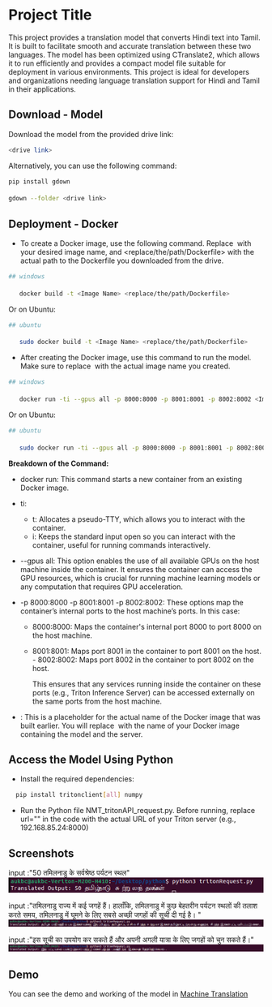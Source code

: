 
# Project Title

 This project provides a translation model that converts Hindi text into Tamil. It is built to facilitate smooth and accurate translation between these two languages. The model has been optimized using CTranslate2, which allows it to run efficiently and provides a compact model file suitable for deployment in various environments. This project is ideal for developers and organizations needing language translation support for Hindi and Tamil in their applications.



   
## Download - Model

Download the model from the provided drive link: 

```bash
<drive link>
```
Alternatively, you can use the following command:

```bash
pip install gdown

gdown --folder <drive link>

```


## Deployment - Docker  

* To create a Docker image, use the following command. Replace <Image Name> with your desired image name, and <replace/the/path/Dockerfile> with the actual path to the Dockerfile you downloaded from the drive.



```bash
## windows

   docker build -t <Image Name> <replace/the/path/Dockerfile>
```
Or on Ubuntu:
```bash
## ubuntu

   sudo docker build -t <Image Name> <replace/the/path/Dockerfile>
```

* After creating the Docker image, use this command to run the model. Make sure to replace <Image Name> with the actual image name you created.

```bash
## windows

   docker run -ti --gpus all -p 8000:8000 -p 8001:8001 -p 8002:8002 <Image Name>
```
Or on Ubuntu:
```bash
## ubuntu

   sudo docker run -ti --gpus all -p 8000:8000 -p 8001:8001 -p 8002:8002 <Image Name>
```
**Breakdown of the Command:**

- docker run: This command starts a new container from an existing Docker image.

- ti:

  - t: Allocates a pseudo-TTY, which allows you to interact with the container.
  - i: Keeps the standard input open so you can interact with the container, useful for running commands interactively.
- --gpus all: This option enables the use of all available GPUs on the host machine inside the container. It ensures the container can access the GPU resources, which is crucial for running machine learning models or any computation that requires GPU acceleration.

- -p 8000:8000 -p 8001:8001 -p 8002:8002: These options map the container’s internal ports to the host machine’s ports. In this case:

  - 8000:8000: Maps the container's internal port 8000 to port 8000 on the host machine.
  - 8001:8001: Maps port 8001 in the container to port 8001 on the host.  - 8002:8002: Maps port 8002 in the container to port 8002 on the host.

    This ensures that any services running inside the container on these ports (e.g., Triton Inference Server) can be accessed externally on the same ports from the host machine.

- <Image Name>: This is a placeholder for the actual name of the Docker image that was built earlier. You will replace <Image Name> with the name of your Docker image containing the model and the server.



## Access the Model Using Python 

* Install the required dependencies:

```bash
  pip install tritonclient[all] numpy
```

* Run the Python file NMT_tritonAPI_request.py. Before running, replace url="<url of triton server>" in the code with the actual URL of your Triton server (e.g., 192.168.85.24:8000)




## Screenshots
input :"50 तमिलनाडु के सर्वश्रेष्ठ पर्यटन स्थल"
![App Screenshot](https://github.com/aashiqlove/code/blob/main/Screenshot%20from%202024-09-10%2015-37-03.png?raw=true)


input :"तमिलनाडु राज्य में कई जगहें हैं। हालाँकि, तमिलनाडु में कुछ बेहतरीन पर्यटन स्थलों की तलाश करते समय, तमिलनाडु में घूमने के लिए सबसे अच्छी जगहों की सूची दी गई है। 
"
![App Screenshot ](https://github.com/aashiqlove/code/blob/main/Screenshot%20from%202024-09-10%2015-38-40.png?raw=true)


input :"इस सूची का उपयोग कर सकते हैं और अपनी अगली यात्रा के लिए जगहों को चुन सकते हैं।"
![App Screenshot](https://github.com/aashiqlove/code/blob/main/Screenshot%20from%202024-09-10%2016-08-46.png?raw=true)


## Demo

You can see the demo and working of the model in 
[Machine Translation](https://searchko.co.in/transaukbc/)


